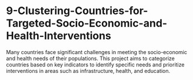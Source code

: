 # 9-Clustering-Countries-for-Targeted-Socio-Economic-and-Health-Interventions
Many countries face significant challenges in meeting the socio-economic and health needs of their populations. This project aims to categorize countries based on key indicators to identify specific needs and prioritize interventions in areas such as infrastructure, health, and education.
